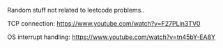 Random stuff not related to leetcode problems..

TCP connection:
https://www.youtube.com/watch?v=F27PLin3TV0

OS interrupt handling:
https://www.youtube.com/watch?v=tn45bY-EA8Y
